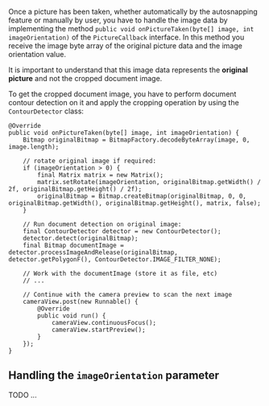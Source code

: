 Once a picture has been taken, whether automatically by the autosnapping feature or manually by user, you have to handle the image data by implementing the method `public void onPictureTaken(byte[] image, int imageOrientation)` of the `PictureCallback` interface.
In this method you receive the image byte array of the original picture data and the image orientation value.

It is important to understand that this image data represents the **original picture** and not the cropped document image.

To get the cropped document image, you have to perform document contour detection on it and apply the cropping operation by using the `ContourDetector` class:


```
@Override
public void onPictureTaken(byte[] image, int imageOrientation) {
    Bitmap originalBitmap = BitmapFactory.decodeByteArray(image, 0, image.length);

    // rotate original image if required:
    if (imageOrientation > 0) {
        final Matrix matrix = new Matrix();
        matrix.setRotate(imageOrientation, originalBitmap.getWidth() / 2f, originalBitmap.getHeight() / 2f);
        originalBitmap = Bitmap.createBitmap(originalBitmap, 0, 0, originalBitmap.getWidth(), originalBitmap.getHeight(), matrix, false);
    }

    // Run document detection on original image:
    final ContourDetector detector = new ContourDetector();
    detector.detect(originalBitmap);
    final Bitmap documentImage = detector.processImageAndRelease(originalBitmap, detector.getPolygonF(), ContourDetector.IMAGE_FILTER_NONE);

    // Work with the documentImage (store it as file, etc)
    // ...

    // Continue with the camera preview to scan the next image
    cameraView.post(new Runnable() {
        @Override
        public void run() {
            cameraView.continuousFocus();
            cameraView.startPreview();
        }
    });
}
```

## Handling the `imageOrientation` parameter
TODO ...